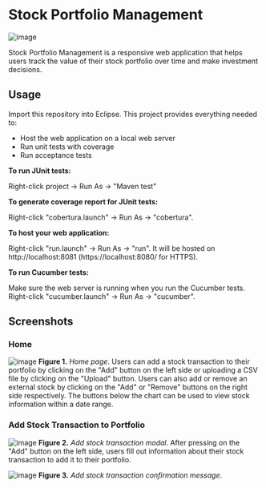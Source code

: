 # Stock Portfolio Management

![image](https://user-images.githubusercontent.com/31317867/99146809-35ede180-2630-11eb-87d1-dab1e7405a0d.png)

Stock Portfolio Management is a responsive web application that helps users track the value of their stock portfolio over time and make investment decisions.

## Usage

Import this repository into Eclipse. This project provides everything needed to:

* Host the web application on a local web server
* Run unit tests with coverage
* Run acceptance tests

**To run JUnit tests:**

Right-click project -> Run As -> "Maven test"

**To generate coverage report for JUnit tests:**

Right-click "cobertura.launch" -> Run As -> "cobertura".

**To host your web application:**

Right-click "run.launch" -> Run As -> "run". It will be hosted on http://localhost:8081 (https://localhost:8080/ for HTTPS).

**To run Cucumber tests:**

Make sure the web server is running when you run the Cucumber tests. Right-click "cucumber.launch" -> Run As -> "cucumber".

## Screenshots

### Home

![image](https://user-images.githubusercontent.com/31317867/99160700-c400b100-269e-11eb-992e-8d8a03a01d9f.png)
**Figure 1.** *Home page*. Users can add a stock transaction to their portfolio by clicking on the "Add" button on the left side or uploading a CSV file by clicking on the "Upload" button. Users can also add or remove an external stock by clicking on the "Add" or "Remove" buttons on the right side respectively. The buttons below the chart can be used to view stock information within a date range.

### Add Stock Transaction to Portfolio

![image](https://user-images.githubusercontent.com/31317867/99160950-c284b800-26a1-11eb-9322-dc0b42bcb330.png)
**Figure 2.** *Add stock transaction modal*. After pressing on the "Add" button on the left side, users fill out information about their stock transaction to add it to their portfolio.

![image](https://user-images.githubusercontent.com/31317867/99161169-1bede680-26a4-11eb-8508-21cb493f8c87.png)
**Figure 3.** *Add stock transaction confirmation message*.
